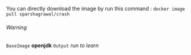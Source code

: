 You can directly download the image by run this command : `docker image pull sparshagrawal/crash`

###### Warning
`BaseImage` **openjdk**
`Output` *run to learn*
